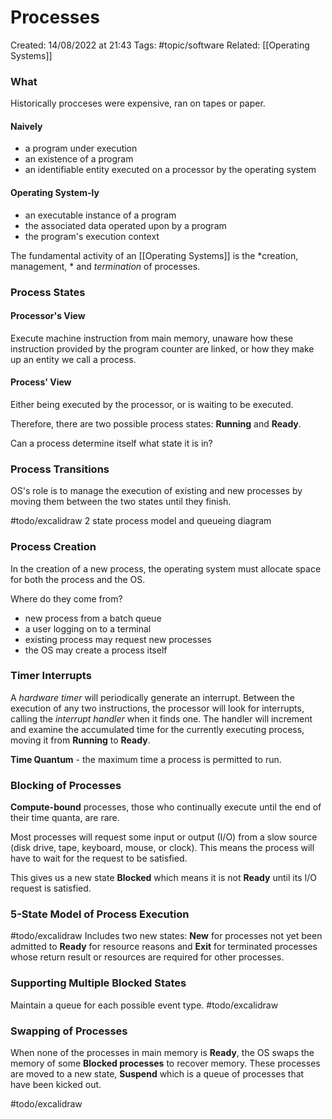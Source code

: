 # Processes
Created: 14/08/2022 at 21:43
Tags: #topic/software 
Related: [[Operating Systems]]

### What
Historically procceses were expensive, ran on tapes or paper.

#### Naively
- a program under execution
- an existence of a program
- an identifiable entity executed on a processor by the operating system

#### Operating System-ly
- an executable instance of a program
- the associated data operated upon by a program
- the program's execution context

The fundamental activity of an [[Operating Systems]] is the *creation, management, * and *termination* of processes.

### Process States
#### Processor's View
Execute machine instruction from main memory, unaware how these instruction provided by the program counter are linked, or how they make up an entity we call a process.

#### Process' View
Either being executed by the processor, or is waiting to be executed.

Therefore, there are two possible process states: **Running** and **Ready**.

Can a process determine itself what state it is in?

### Process Transitions
OS's role is to manage the execution of existing and new processes by moving them between the two states until they finish.

#todo/excalidraw 2 state process model and queueing diagram

### Process Creation
In the creation of a new process, the operating system must allocate space for both the process and the OS.

Where do they come from?
- new process from a batch queue
- a user logging on to a terminal
- existing process may request new processes
- the OS may create a process itself

### Timer Interrupts
A *hardware timer* will periodically generate an interrupt. Between the execution of any two instructions, the processor will look for interrupts, calling the *interrupt handler* when it finds one. The handler will increment and examine the accumulated time for the currently executing process, moving it from **Running** to **Ready**.

**Time Quantum** - the maximum time a process is permitted to run.

### Blocking of Processes
**Compute-bound** processes, those who continually execute until the end of their time quanta, are rare.

Most processes will request some input or output (I/O) from a slow source (disk drive, tape, keyboard, mouse, or clock). This means the process will have to wait for the request to be satisfied.

This gives us a new state **Blocked** which means it is not **Ready** until its I/O request is satisfied.

### 5-State Model of Process Execution
#todo/excalidraw 
Includes two new states: **New** for processes not yet been admitted to **Ready** for resource reasons and **Exit** for terminated processes whose return result or resources are required for other processes.

### Supporting Multiple Blocked States
Maintain a queue for each possible event type.
#todo/excalidraw 

### Swapping of Processes
When none of the processes in main memory is **Ready**, the OS swaps the memory of some **Blocked processes** to recover memory. These processes are moved to a new state, **Suspend** which is a queue of processes that have been kicked out.

#todo/excalidraw  